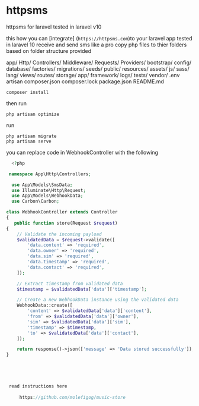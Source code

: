 # httpsms
 httpsms for laravel tested in laravel v10




this how you can [integrate] (`https://httpsms.com`)to your laravel app tested in laravel 10
receive and send sms like a pro
copy php files to thier folders based on folder structure  provided

app/
    Http/
        Controllers/ 
        Middleware/ 
        Requests/
    Providers/
bootstrap/
config/
database/
    factories/
    migrations/
    seeds/
public/
resources/
    assets/
        js/
        sass/
    lang/
    views/
routes/
storage/
    app/
    framework/
    logs/
tests/
vendor/
.env
artisan
composer.json
composer.lock
package.json
README.md

    composer install

   then run 

    php artisan optimize

   run  

    php artisan migrate
    php artisan serve

you can replace code in WebhookController with the following
```php
  <?php

 namespace App\Http\Controllers;

  use App\Models\SmsData;
  use Illuminate\Http\Request;
  use App\Models\WebhookData;
  use Carbon\Carbon;

class WebhookController extends Controller
{
   public function store(Request $request)
{
    // Validate the incoming payload
    $validatedData = $request->validate([
        'data.content' => 'required',
        'data.owner' => 'required',
        'data.sim' => 'required',
        'data.timestamp' => 'required',
        'data.contact' => 'required',
    ]);

    // Extract timestamp from validated data
    $timestamp = $validatedData['data']['timestamp'];

    // Create a new WebhookData instance using the validated data
    WebhookData::create([
        'content' => $validatedData['data']['content'],
        'from' => $validatedData['data']['owner'],
        'sim' => $validatedData['data']['sim'],
        'timestamp' => $timestamp,
        'to' => $validatedData['data']['contact'],
    ]);

    return response()->json(['message' => 'Data stored successfully']);
}





 read instructions here
 
     https://github.com/molefigog/music-store
